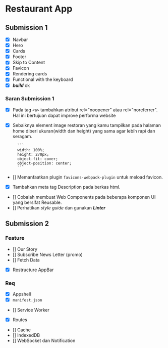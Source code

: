 # Restaurant App


## Submission 1
- [x] Navbar
- [x] Hero
- [x] Cards
- [x] Footer
- [x] Skip to Content
- [x] Favicon
- [x] Rendering cards
- [x] Functional with the keyboard
- [x] ***build*** ok

### Saran Submission 1
- [x] Pada tag `<a>` tambahkan atribut rel="noopener" atau rel="noreferrer". Hal ini bertujuan dapat improve performa website
- [x] Sebaiknya element image restoran yang kamu tampilkan pada halaman home diberi ukuran(width dan height) yang sama agar lebih rapi dan seragam.

		```
		width: 100%;
		height: 270px;
		object-fit: cover;
		object-position: center;
		```
- [] Memanfaatkan plugin `favicons-webpack-plugin` untuk meload favicon.
- [x] Tambahkan meta tag Description pada berkas html.
- [] Cobalah membuat Web Components pada beberapa komponen UI yang bersifat Reusable.
- [] Perhatikan _style guide_ dan gunakan ***Linter***



## Submission 2
### Feature
- [] Our Story
- [] Subscribe News Letter (promo)
- [] Fetch Data
- [x] Restructure AppBar


### Req
- [x] Appshell
- [x] `manifest.json`
- [] Service Worker
- [x] Routes
- [] Cache
- [] IndexedDB
- [] WebSocket dan Notification
